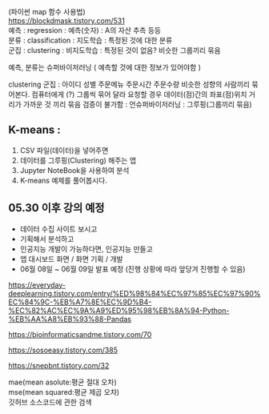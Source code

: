 (파이썬 map 함수 사용법)  
https://blockdmask.tistory.com/531  
예측 : regression : 예측(숫자) : A의 자산 추측 등등  
분류 : classification : 지도학습 : 특정된 것에 대한 분류  
군집 : clustering : 비지도학습 : 특정된 것이 없음? 비슷한 그룹끼리 묶음

예측, 분류는 슈퍼바이저러닝 ( 예측할 것에 대한 정보가 있어야함 )

clustering  군집 : 아이디 성별 주문메뉴 주문시간 주문수량
비슷한 성향의 사람끼리 묶어본다.
컴퓨터에게 (?) 그룹씩 묶어 달라 요청할 경우
데이터(점)간의 좌표(점)위치 거리가 가까운 것 끼리 묶음 
검증이 불가함 : 언슈퍼바이저러닝 : 그루핑(그룹끼리 묶음)

## K-means :
1. CSV 파일(데이터)을 넣어주면
2. 데이터를 그루핑(Clustering) 해주는 앱
3. Jupyter NoteBook을 사용하여 분석
4. K-means 예제를 풀어봅시다.

## 05.30 이후 강의 예정
- 데이터 수집 사이트 보시고  
- 기획해서 분석하고  
- 인공지능 개발이 가능하다면, 인공지능 만들고  
- 앱 대시보드 화면 / 화면 기획 / 개발  
- 06월 08일 ~ 06월 09일 발표 예정 (진행 상황에 따라 앞당겨 진행할 수 있음)

https://everyday-deeplearning.tistory.com/entry/%ED%98%84%EC%97%85%EC%97%90%EC%84%9C-%EB%A7%8E%EC%9D%B4-%EC%82%AC%EC%9A%A9%ED%95%98%EB%8A%94-Python-%EB%AA%A8%EB%93%88-Pandas

https://bioinformaticsandme.tistory.com/70

https://sosoeasy.tistory.com/385

https://snepbnt.tistory.com/32

mae(mean asolute:평균 절대 오차)  
mse(mean squared:평균 제곱 오차)  
깃허브 소스코드에 관한 검색